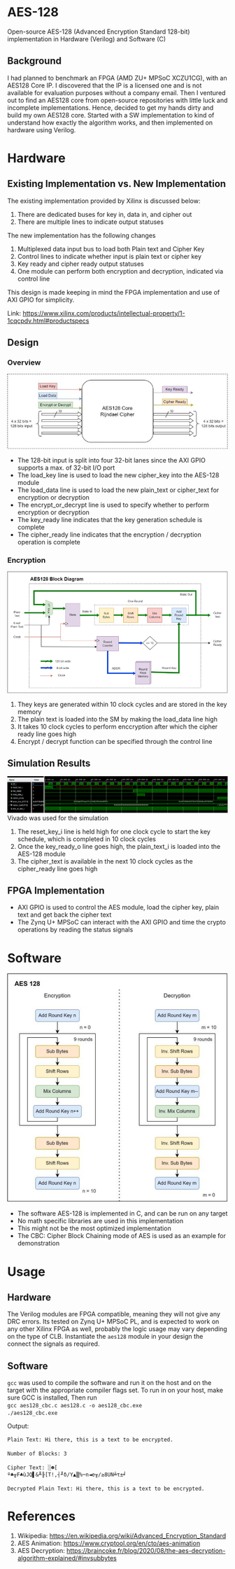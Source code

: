 # AES-128
Open-source AES-128 (Advanced Encryption Standard 128-bit) implementation in Hardware (Verilog) and Software (C)

## Background
I had planned to benchmark an FPGA (AMD ZU+ MPSoC XCZU1CG), with an AES128 Core IP. I discovered that the IP is a licensed one and is not available for evaluation purposes without a company email. Then I ventured out to find an AES128 core from open-source repositories with little luck and incomplete implementations. Hence, decided to get my hands dirty and build my own AES128 core. Started with a SW implementation to kind of understand how exactly the algorithm works, and then implemented on hardware using Verilog.

# Hardware
## Existing Implementation vs. New Implementation
The existing implementation provided by Xilinx is discussed below:
1. There are dedicated buses for key in, data in, and cipher out
2. There are multiple lines to indicate output statuses 

The new implementation has the following changes
1. Multiplexed data input bus to load both Plain text and Cipher Key
2. Control lines to indicate whether input is plain text or cipher key
3. Key ready and cipher ready output statuses
4. One module can perform both encryption and decryption, indicated via control line

This design is made keeping in mind the FPGA implementation and use of AXI GPIO  for simplicity.

Link: https://www.xilinx.com/products/intellectual-property/1-1cqcpdv.html#productspecs

## Design

### Overview
![AES128 Overview](/Docs/images/AES128.jpg)

- The 128-bit input is split into four 32-bit lanes since the AXI GPIO supports a max. of 32-bit I/O port
- The load_key line is used to load the new cipher_key into the AES-128 module
- The load_data line is used to load the new plain_text or cipher_text for encryption or decryption
- The encrypt_or_decrypt line is used to specify whether to perform encryption or decryption
- The key_ready line indicates that the key generation schedule is complete
- The cipher_ready line indicates that the encryption / decryption operation is complete

### Encryption
![AES128 Design](/Docs/images/AES_Block_diagram.png)

1. They keys are generated within 10 clock cycles and are stored in the key memory
2. The plain text is loaded into the SM by making the load_data line high
3. It takes 10 clock cycles to perform enccryption after which the cipher ready line goes high
4. Encrypt / decrypt function can be specified through the control line

## Simulation Results
![AES128 Sim Results](/Docs/images/Sim_Result.png) <br>
Vivado was used for the simulation

1. The reset_key_i line is held high for one clock cycle to start the key schedule, which is completed in 10 clock cycles
2. Once the key_ready_o line goes high, the plain_text_i is loaded into the AES-128 module
3. The cipher_text is available in the next 10 clock cycles as the cipher_ready line goes high

## FPGA Implementation
- AXI GPIO is used to control the AES module, load the cipher key, plain text and get back the cipher text
- The Zynq U+ MPSoC can interact with the AXI GPIO and time the crypto operations by reading the status signals 

# Software
![AES128 Software](/Docs/images/AES128_SW.jpg)

- The software AES-128 is implemented in C, and can be run on any target
- No math specific libraries are used in this implementation
- This might not be the most optimized implementation
- The CBC: Cipher Block Chaining mode of AES is used as an example for demonstration

# Usage
## Hardware
The Verilog modules are FPGA compatible, meaning they will not give any DRC errors. Its tested on Zynq U+ MPSoC PL, and is expected to work on any other Xilinx FPGA as well, probably the logic usage may vary depending on the type of CLB. Instantiate the  ```aes128``` module in your design the connect the signals as required.

## Software
```gcc``` was used to compile the software and run it on the host and on the target with the appropriate compiler flags set.
To run in on your host, make sure GCC is installed,
Then run <br>```gcc aes128_cbc.c aes128.c -o aes128_cbc.exe``` <br>```./aes128_cbc.exe``` 

Output:
```
Plain Text: Hi there, this is a text to be encrypted.

Number of Blocks: 3

Cipher Text: ░☻[
º♣╥F♣ùJQ▌&╨╟[T!,┤╜δ/Y▲▒%─n◄e╥/≥8UN╧τ±╛

Decrypted Plain Text: Hi there, this is a text to be encrypted.
```

# References
1. Wikipedia: https://en.wikipedia.org/wiki/Advanced_Encryption_Standard
2. AES Animation: https://www.cryptool.org/en/cto/aes-animation
3. AES Decryption: https://braincoke.fr/blog/2020/08/the-aes-decryption-algorithm-explained/#invsubbytes